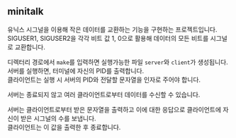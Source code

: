 ## minitalk

유닉스 시그널을 이용해 작은 데이터를 교환하는 기능을 구현하는 프로젝트입니다.   
SIGUSER1, SIGUSER2을 각각 비트 값 1, 0으로 활용해 데이터의 모든 비트를 시그널로 교환합니다.   

디렉터리 경로에서 `make`를 입력하면 실행가능한 파일 `server`와 `client`가 생성됩니다.   
서버를 실행하면, 터미널에 자신의 PID를 출력합니다.   
클라이언트는 실행 시 서버의 PID와 전달할 문자열을 인자로 주어야 합니다.   

서버는 종료되지 않고 여러 클라이언트로부터 데이터를 수신할 수 있습니다.   
 
서버는 클라이언트로부터 받은 문자열을 출력하고 이에 대한 응답으로 클라이언트에 자신이 받은 시그널의 수를 보냅니다.   
클라이언트는 이 값을 출력한 후 종료합니다.
